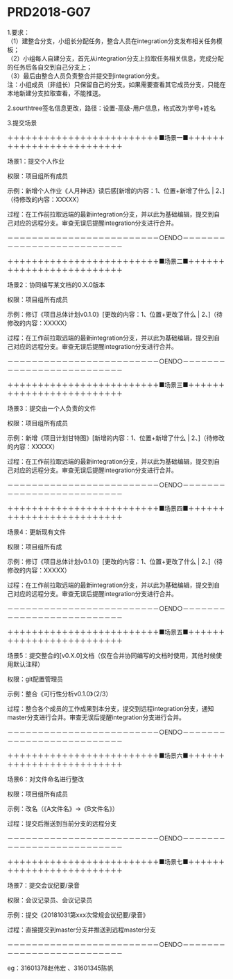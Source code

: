 ﻿# PRD2018-G07  
  

1.要求：  
    （1）建整合分支，小组长分配任务，整合人员在integration分支发布相关任务模板；  
    （2）小组每人自建分支，首先从integration分支上拉取任务相关信息，完成分配的任务后各自交到自己分支上；  
    （3）最后由整合人员负责整合并提交到integration分支。   
	注：小组成员（非组长）只保留自己的分支。如果需要查看其它成员分支，只能在本地新建分支拉取查看，不能推送。    
	
2.sourthtree签名信息更改，路径：设置-高级-用户信息，格式改为学号+姓名  
     
3.提交场景

＋＋＋＋＋＋＋＋＋＋＋＋＋＋＋＋＋＋＋＋＋＋＋＋＋■场景一■＋＋＋＋＋＋＋＋＋＋＋＋＋＋＋＋＋＋＋＋＋＋＋＋＋

场景1：提交个人作业  

权限：项目组所有成员

示例：新增个人作业《人月神话》读后感[新增的内容：1、位置+新增了什么 | 2、]（待修改的内容：XXXXX）

过程：在工作前拉取远端的最新integration分支，并以此为基础编辑，提交到自己对应的远程分支。审查无误后提醒integration分支进行合并。 

－－－－－－－－－－－－－－－－－－－－－－－－－○END○－－－－－－－－－－－－－－－－－－－－－－－－－－

＋＋＋＋＋＋＋＋＋＋＋＋＋＋＋＋＋＋＋＋＋＋＋＋＋■场景二■＋＋＋＋＋＋＋＋＋＋＋＋＋＋＋＋＋＋＋＋＋＋＋＋＋

场景2：协同编写某文档的0.X.0版本
 
权限：项目组所有成员
 
示例：修订《项目总体计划v0.1.0》[更改的内容：1、位置+更改了什么 | 2、]（待修改的内容：XXXXX）
 
过程：在工作前拉取远端的最新integration分支，并以此为基础编辑，提交到自己对应的远程分支。审查无误后提醒integration分支进行合并。
 
－－－－－－－－－－－－－－－－－－－－－－－－－○END○－－－－－－－－－－－－－－－－－－－－－－－－－－
 

 
＋＋＋＋＋＋＋＋＋＋＋＋＋＋＋＋＋＋＋＋＋＋＋＋＋■场景三■＋＋＋＋＋＋＋＋＋＋＋＋＋＋＋＋＋＋＋＋＋＋＋＋＋
 
场景3：提交由一个人负责的文件
 
权限：项目组所有成员

示例：新增《项目计划甘特图》[新增的内容：1、位置+新增了什么 | 2、]（待修改的内容：XXXXX）
 
过程：在工作前拉取远端的最新integration分支，并以此为基础编辑，提交到自己对应的远程分支。审查无误后提醒integration分支进行合并。
 
－－－－－－－－－－－－－－－－－－－－－－－－－○END○－－－－－－－－－－－－－－－－－－－－－－－－－－
 

 
＋＋＋＋＋＋＋＋＋＋＋＋＋＋＋＋＋＋＋＋＋＋＋＋＋■场景四■＋＋＋＋＋＋＋＋＋＋＋＋＋＋＋＋＋＋＋＋＋＋＋＋＋
 
场景4：更新现有文件
 
权限：项目组所有成
 
示例：修订《项目总体计划v0.1.0》[更改的内容：1、位置+更改了什么 | 2、]（待修改的内容：XXXXX）
 
过程：在工作前拉取远端的最新integration分支，并以此为基础编辑，提交到自己对应的远程分支。审查无误后提醒integration分支进行合并。
 
－－－－－－－－－－－－－－－－－－－－－－－－－○END○－－－－－－－－－－－－－－－－－－－－－－－－－－
 

 
＋＋＋＋＋＋＋＋＋＋＋＋＋＋＋＋＋＋＋＋＋＋＋＋＋■场景五■＋＋＋＋＋＋＋＋＋＋＋＋＋＋＋＋＋＋＋＋＋＋＋＋＋
 
场景5：提交整合的[v0.X.0]文档（仅在合并协同编写的文档时使用，其他时候使用默认注释）
 
权限：git配置管理员
 
示例：整合《可行性分析v0.1.0》（2/3）
 
过程：整合各个成员的工作成果到本分支，提交到远程integration分支，通知master分支进行合并。审查无误后提醒integration分支进行合并。
 
－－－－－－－－－－－－－－－－－－－－－－－－－○END○－－－－－－－－－－－－－－－－－－－－－－－－－－
 
 

 
＋＋＋＋＋＋＋＋＋＋＋＋＋＋＋＋＋＋＋＋＋＋＋＋＋■场景六■＋＋＋＋＋＋＋＋＋＋＋＋＋＋＋＋＋＋＋＋＋＋＋＋＋
 
场景6：对文件命名进行整改
 
权限：项目组所有成员
 
示例：改名（《A文件名》->《B文件名》）
 
过程：提交后推送到当前分支的远程分支
 
－－－－－－－－－－－－－－－－－－－－－－－－－○END○－－－－－－－－－－－－－－－－－－－－－－－－－－
 

 
＋＋＋＋＋＋＋＋＋＋＋＋＋＋＋＋＋＋＋＋＋＋＋＋＋■场景七■＋＋＋＋＋＋＋＋＋＋＋＋＋＋＋＋＋＋＋＋＋＋＋＋＋
 
场景7：提交会议纪要/录音
 
权限：会议记录员、会议记录员
 
示例：提交《20181031第xxx次常规会议纪要/录音》
 
过程：直接提交到master分支并推送到远程master分支
 
－－－－－－－－－－－－－－－－－－－－－－－－－○END○－－－－－－－－－－－－－－－－－－－－－－－－－－
 
 eg：31601378赵伟宏 、31601345陈帆
